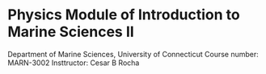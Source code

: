 # Physics Module of Introduction to Marine Sciences II
Department of Marine Sciences, University of Connecticut
Course number: MARN-3002
Insttructor: Cesar B Rocha

